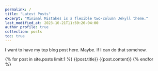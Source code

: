 ```yaml
---
permalink: /
title: "Latest Posts"
excerpt: "Minimal Mistakes is a flexible two-column Jekyll theme."
last_modified_at: 2023-10-21T11:59:26-04:00
author_profile: true
collection: posts
toc: true
---
```


I want to have my top blog post here. Maybe. If I can do that somehow. 

{% for post in site.posts limit:1 %}
{{post.title}}
{{post.content}}
{% endfor %}
